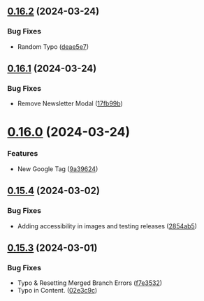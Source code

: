 ## [0.16.2](https://github.com/Prathamesh-Shanbhag/Thrive-Physiotherapy/compare/v0.16.1...v0.16.2) (2024-03-24)


### Bug Fixes

* Random Typo ([deae5e7](https://github.com/Prathamesh-Shanbhag/Thrive-Physiotherapy/commit/deae5e747ab61f7267fcc44e727fce9294f021af))



## [0.16.1](https://github.com/Prathamesh-Shanbhag/Thrive-Physiotherapy/compare/v0.16.0...v0.16.1) (2024-03-24)


### Bug Fixes

* Remove Newsletter Modal ([17fb99b](https://github.com/Prathamesh-Shanbhag/Thrive-Physiotherapy/commit/17fb99b52686ca2332dbb70f0734884b9b4683ae))



# [0.16.0](https://github.com/Prathamesh-Shanbhag/Thrive-Physiotherapy/compare/v0.15.4...v0.16.0) (2024-03-24)


### Features

* New Google Tag ([9a39624](https://github.com/Prathamesh-Shanbhag/Thrive-Physiotherapy/commit/9a39624c9769a159b4fe41e3da3c3a2b62515313))



## [0.15.4](https://github.com/Prathamesh-Shanbhag/Thrive-Physiotherapy/compare/v0.15.3...v0.15.4) (2024-03-02)


### Bug Fixes

* Adding accessibility in images and testing releases ([2854ab5](https://github.com/Prathamesh-Shanbhag/Thrive-Physiotherapy/commit/2854ab535a0a0cd505d5a220ac2f696af9b0911d))



## [0.15.3](https://github.com/Prathamesh-Shanbhag/Thrive-Physiotherapy/compare/v0.15.2...v0.15.3) (2024-03-01)


### Bug Fixes

* Typo & Resetting Merged Branch Errors ([f7e3532](https://github.com/Prathamesh-Shanbhag/Thrive-Physiotherapy/commit/f7e35320dcb107f784c33a7b22a4832c4955bbdf))
* Typo in Content. ([02e3c9c](https://github.com/Prathamesh-Shanbhag/Thrive-Physiotherapy/commit/02e3c9c6d557abdd236e2d2014381fe31366ad8d))



